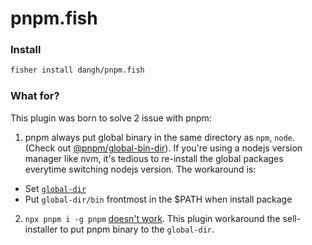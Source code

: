 # pnpm.fish

### Install

```sh
fisher install dangh/pnpm.fish
```

### What for?

This plugin was born to solve 2 issue with pnpm:

1. pnpm always put global binary in the same directory as `npm`, `node`. (Check out [@pnpm/global-bin-dir](https://github.com/pnpm/pnpm/tree/main/packages/global-bin-dir)). If you're using a nodejs version manager like nvm, it's tedious to re-install the global packages everytime switching nodejs version. The workaround is:
  - Set [`global-dir`](https://pnpm.js.org/en/npmrc#global-dir)
  - Put `global-dir/bin` frontmost in the $PATH when install package

2. `npx pnpm i -g pnpm` [doesn't work](https://github.com/pnpm/pnpm/issues/2873). This plugin workaround the sell-installer to put pnpm binary to the `global-dir`.


